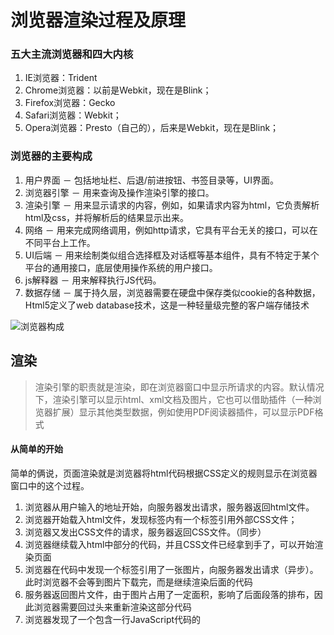 
# 浏览器渲染过程及原理


### 五大主流浏览器和四大内核
1. IE浏览器：Trident
2. Chrome浏览器：以前是Webkit，现在是Blink；
3. Firefox浏览器：Gecko
4. Safari浏览器：Webkit；
5. Opera浏览器：Presto（自己的），后来是Webkit，现在是Blink； 

### 浏览器的主要构成
1. 用户界面 － 包括地址栏、后退/前进按钮、书签目录等，UI界面。
2. 浏览器引擎 － 用来查询及操作渲染引擎的接口。
3. 渲染引擎 － 用来显示请求的内容，例如，如果请求内容为html，它负责解析html及css，并将解析后的结果显示出来。
4. 网络 － 用来完成网络调用，例如http请求，它具有平台无关的接口，可以在不同平台上工作。
5. UI后端 － 用来绘制类似组合选择框及对话框等基本组件，具有不特定于某个平台的通用接口，底层使用操作系统的用户接口。
6. js解释器 － 用来解释执行JS代码。
7. 数据存储 － 属于持久层，浏览器需要在硬盘中保存类似cookie的各种数据，Html5定义了web database技术，这是一种轻量级完整的客户端存储技术

![浏览器构成](https://pic002.cnblogs.com/images/2011/265173/2011110316262567.png)


## 渲染
> 渲染引擎的职责就是渲染，即在浏览器窗口中显示所请求的内容。默认情况下，渲染引擎可以显示html、xml文档及图片，它也可以借助插件（一种浏览器扩展）显示其他类型数据，例如使用PDF阅读器插件，可以显示PDF格式

#### 从简单的开始
简单的俩说，页面渲染就是浏览器将html代码根据CSS定义的规则显示在浏览器窗口中的这个过程。
1. 浏览器从用户输入的地址开始，向服务器发出请求，服务器返回html文件。
2. 浏览器开始载入html文件，发现<head>标签内有一个<link>标签引用外部CSS文件；
3. 浏览器又发出CSS文件的请求，服务器返回CSS文件。（同步）
4. 浏览器继续载入html中<body>部分的代码，并且CSS文件已经拿到手了，可以开始渲染页面
5. 浏览器在代码中发现一个<img>标签引用了一张图片，向服务器发出请求（异步）。此时浏览器不会等到图片下载完，而是继续渲染后面的代码
6. 服务器返回图片文件，由于图片占用了一定面积，影响了后面段落的排布，因此浏览器需要回过头来重新渲染这部分代码
7. 浏览器发现了一个包含一行JavaScript代码的<script>标签，赶快运行它
8. javascript脚本执行了这条语句，它命令浏览器隐藏掉代码中的某个<div> （style.display=”none”）。杯具啊，突然就少了这么一个元素，浏览器不得不重新渲染这部分代码。
9. 终于等到了</html>的到来，浏览器泪流满面……
10. 用户美滋滋点了一下界面中的“换肤”按钮，Javascript让浏览器换了一下<link>标签的CSS路径
11. 浏览器(心态爆炸💥)向服务器请求了新的CSS文件，重新渲染页面

--->>> 例1
 
#### HTML渲染主流程
基本流程: `dom树` -> `构建render树` -> `布局render树` -> `绘制render树`
![渲染流程](https://pic002.cnblogs.com/images/2011/265173/2011110316263715.png)

渲染引擎开始解析html，并将标签转化为内容树中的dom节点。接着，它解析外部CSS文件及style标签中的样式信息。这些样式信息以及html中的可见性指令将被用来构建另一棵树——render树。

Render树由一些包含有颜色和大小等属性的矩形组成，它们将被按照正确的顺序显示到屏幕上。

Render树构建好了之后，将会执行布局过程，它将确定每个节点在屏幕上的确切坐标。再下一步就是绘制，即遍历render树，并使用UI后端层绘制每个节点。

* webkit

![渲染流程](https://pic002.cnblogs.com/images/2011/265173/2011110316264892.png)

* Geoko

![渲染流程](https://pic002.cnblogs.com/images/2011/265173/2011110316270146.jpg)

* Geoko中的Frame树与webkit的Render树，Geoko的Reflow和Webkit的Layout，理念上来说是一样的。
* Geoko在解析HTMl和构建DOM树之间有一层Content Sink（内容接收器），用于生成DOM元素，这是webkit所没有的

### 解析与DOM树构建

#### 解析
解析的两个子过程——**语法分析**及**词法分析**

- **词法分析** ：将输入分解为符号
   - **符号**：是语言的词汇表——基本有效单元的集合。
   - **词法分析器** ：将输入分解为合法的符号
- **语法分析**：指对语言应用语法规则。
   - **解析器**：根据语言的语法规则分析文档结构，从而构建解析树
   
![解析](https://pic002.cnblogs.com/images/2011/265173/2011110316272491.png)

* 解析的过程进一步可视为四步：源文档 -> 词法分析 -> 语法分析 -> 解析树
* 解析的更细致的迭代过程是：
   1. 词法分析器得到符号，传给解析器
   2. 解析器用符号匹配语法规则
   ```txt
    * 若匹配上规则，则符号对应的节点将被添加到解析树上
    * 若没有匹配上规则，解析器将在内部保存该符号，然后从词法分析器取下一个符号，再次匹配规则
     * 若在之后能使内部符号匹配上规则，则符号对应的节点将被添加到解析树上
     * 若到最后都没有匹配上规则，解析器将抛出一个异常，这意味着文档无效或是包含语法错误。
   ```
   3. 最终得到解析树或异常
  
![转换](https://pic002.cnblogs.com/images/2011/265173/2011110316274796.png)
* 解析一般在转换（将输入文档转换为另一种格式）中使用，因此，解析树可能不是最终结果，比如编译。其过程为：***源码 -> 解析 -> 解析树 -> 转换 -> 机器码***



#### 解析器类型
 * 自顶向下解析，查看语法的最高层结构并试着匹配其中一个
 * 自底向上解析，从输入开始，逐步将其转换为语法规则，从底层规则开始直到匹配高层规则
 * HTML的格式定义--“DTD”不是上下文无关，所以传统解析方式（自顶向下或自底向上）都不适用于HTML

#### HTML解析
* **HTML解析** 包括两个阶段——符号化（tokeniser）及构建树（tree construction）（和之前的具体算法不一样，但几个过程是类似的）
* **符号化**（可和传统的词法分析类比）：是词法分析的过程，符号识别器将输入解析为符号（html的符号包括开始标签、结束标签、属性名及属性值）。将其传递给树构建器。
* **构建树**（可和传统的语法分析类比）：树构造器处理传来的符号，根据规范每个符号会创建对应的Dom元素，这些元素除了会被添加到Dom树上，还将被添加到开放元素堆栈中。这个堆栈用来纠正嵌套的未匹配和未闭合标签（HTML“宽容”的原因）。
HTML解析流程


例:

```html
<html>
<body>
<p>
Hello DOM
</p>
<div><img src=”example.png” /></div>
</body>
</html>

```
![dom](https://pic002.cnblogs.com/images/2011/265173/2011110316280265.png)


#### CSS解析
* css属于上下文无关文法，可以用前面所描述的解析器（自顶向下或自底向上）来解析
* Webkit的CSS解析器将每个css文件解析为样式表对象，每个对象包含css规则，css规则对象包含选择器和声明对象，以及其他一些符合css语法的对象
处理脚本及样式表的顺序

例：

![css](https://pic002.cnblogs.com/images/2011/265173/2011110316290151.png)

### 脚本
* 解析到一个script标签时立即解析执行脚本，并阻塞文档的解析直到脚本执行完。
* 如果脚本是外引的，则网络必须先请求到这个资源——这个过程也是同步的，会阻塞文档的解析直到资源被请求到。
* 开发者可以将脚本标识为defer，以使其不阻塞文档解析，并在文档解析结束后执行（``` <script defer src="script.js"></script> ```）。Html5增加了标记脚本为异步的选项，以使脚本的解析执行使用另一个线程。（``` <script async src="script.js"></script> ```）

### 预解析
* 当执行脚本时，另一个线程解析剩下的文档，并加载后面需要通过网络加载的资源。这种方式可以使资源并行加载从而使整体速度更快
* 需要注意的是，预解析并不改变Dom树，它将这个工作留给主解析过程，自己只解析外部资源的引用，比如外部脚本、样式表及图片
样式表
* 因为执行脚本可能会请求样式信息，如果此时样式还没有被加载和解析完成，那么脚本可能出错。所以样式表会阻塞脚本执行（不会阻塞外部脚本的加载）
Firefox在存在样式表还在加载和解析时阻塞所有的脚本
* Chrome只在当脚本试图访问某些可能被未加载的样式表所影响的特定的样式属性时才阻塞这些脚本

## 渲染树的构建
* DOM树构建完后，开始构建渲染树。Firefox将渲染树中的元素称为frames，WebKit则用renderer或渲染对象来描述这些元素。
* 每个渲染对象用一个和该节点的css盒模型相对应的矩形区域来表示，包含诸如宽、高和位置之类的几何信息

#### 渲染树和Dom树的关系
* 不可见的Dom元素（比如<head>）不会被插入渲染树，display属性为none的元素也不会在渲染树中出现
* 当文本因为宽度不够而折行时，新行将作为额外的渲染元素被添加
* 一个行内元素只能仅包含行内元素或仅包含块状元素，在存在混合内容时，将会创建匿名的块状渲染对象包裹住行内元素。

#### 创建树的流程
* Firefox用一个监听器监听DOM，Frame Constructor计算样式并创建Frame
* Webkit中每个Dom节点有一个attach方法，调用新节点的attach方法将节点插入到Dom树中

#### 样式计算
* 创建渲染树需要计算出每个渲染对象的可视属性，这可以通过计算每个元素的样式属性得到
* 样式包括各种来源的样式表，行内样式元素及html中的可视化属性（例如bgcolor），可视化属性转化为css样式属性。

样式表的级联顺序
具有同等级别的声明将根据specifity以及它们被定义时的顺序进行排序。

#### 浏览器声明
- 用户声明
- 作者的一般声明
- 作者的important声明
- 用户important声明
- specifity

如果声明来自style属性，而不是一个选择器的规则，则计1，否则计0（＝a）

计算选择器中id属性的数量（＝b）

计算选择器中class及伪类的数量（＝c）

计算选择器中元素名及伪元素的数量（＝d）

连接a－b－c－d四个数量将得到specifity。四级（a、b、c、d）之间并不是简单的相加关系。同一级（例如：a对a）的才具有可比关系

#### 布局
* 当渲染对象被创建并添加到树中，它们并没有位置和大小，计算这些值的过程称为layout或reflow。

#### 绘制
* 遍历渲染树并调用渲染对象的paint方法将它们的内容显示在屏幕上，绘制使用UI基础组件
* 一个块渲染对象的堆栈顺序是：
1. 背景色
2. 背景图
3. border
4. children
5. outline

#### 渲染引擎的线程
* 渲染引擎是单线程的，除了网络操作以外，几乎所有的事情都在单一的线程中处理，在Firefox和Safari中，这是浏览器的主线程，Chrome中这是tab的主线程。
网络操作由几个并行线程执行，并行连接的个数是受限的（通常是2－6个）。
#### 事件循环
* 浏览器主线程是一个事件循环，它被设计为无限循环以保持执行过程的可用，等待事件（例如layout和paint事件）并执行它们

